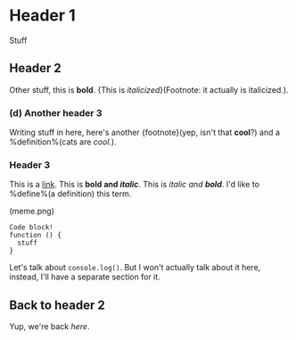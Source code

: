# Header 1

Stuff

## Header 2

Other stuff, this is **bold**. {This is _italicized_}(Footnote: it actually is italicized.).

### (d) Another header 3

Writing stuff in here, here's another {footnote}(yep, isn't that **cool**?) and a %definition%(cats are _cool_.).

### Header 3

This is a [link](https://google.com). This is **bold and _italic_**. This is _italic and **bold**_. I'd like to %define%(a definition) this term.

<an image>(meme.png)

```
Code block!
function () {
  stuff
}
```

Let's talk about `console.log()`. But I won't actually talk about it here, instead, I'll have a separate section for it.

## Back to header 2

Yup, we're back _here_.
